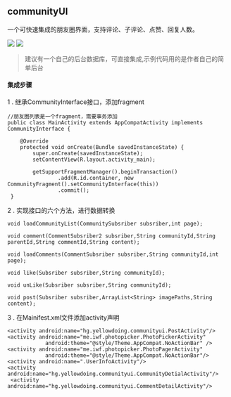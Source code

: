 ## communityUI
一个可快速集成的朋友圈界面，支持评论、子评论、点赞、回复人数。

![](https://note.youdao.com/yws/api/personal/file/WEB065b58ab97645293aaa2f2287d10bea1?method=download&shareKey=eb82539165ecee4e1694a44d889405bf)      ![](https://note.youdao.com/yws/api/personal/file/WEB2caef7ed89cd62aa5e048c5e22892262?method=download&shareKey=163142cec3144bf4fb135fac6c0abf87)

> 建议有一个自己的后台数据库，可直接集成,示例代码用的是作者自己的简单后台

#### 集成步骤
1 . 继承CommunityInterface接口，添加fragment

```
//朋友圈列表是一个fragment，需要事务添加
public class MainActivity extends AppCompatActivity implements CommunityInterface {

    @Override
    protected void onCreate(Bundle savedInstanceState) {
        super.onCreate(savedInstanceState);
        setContentView(R.layout.activity_main);

        getSupportFragmentManager().beginTransaction()
                .add(R.id.container, new CommunityFragment().setCommunityInterface(this))
                .commit();
 }
```	
2 . 实现接口的六个方法，进行数据转换

    void loadCommunityList(CommunitySubsriber subsriber,int page);

    void comment(CommentSubsriber2 subsriber,String communityId,String parentId,String commentId,String content);

    void loadComments(CommentSubsriber subsriber,String communityId,int page);

    void like(Subsriber subsriber,String communityId);

    void unLike(Subsriber subsriber,String communityId);

    void post(Subsriber subsriber,ArrayList<String> imagePaths,String content);
    
3 . 在Mainifest.xml文件添加activity声明


```
<activity android:name="hg.yellowdoing.communityui.PostActivity"/>
<activity android:name="me.iwf.photopicker.PhotoPickerActivity"
            android:theme="@style/Theme.AppCompat.NoActionBar" />
<activity android:name="me.iwf.photopicker.PhotoPagerActivity"
            android:theme="@style/Theme.AppCompat.NoActionBar"/>
<activity android:name=".UserInfoActivity"/>
<activity android:name="hg.yellowdoing.communityui.CommunityDetialActivity"/>
 <activity android:name="hg.yellowdoing.communityui.CommentDetailActivity"/>
```

       
